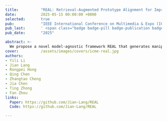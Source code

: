 ```yaml
---
title:          "REAL: Retrieval-Augmented Prototype Alignment for Improved Fake News Video Detection"
date:           2025-05-15 00:00:00 +0800
selected:       true
pub:            "IEEE International Conference on Multimedia & Expo (ICME)"
pub_last:       ' <span class="badge badge-pill badge-publication badge-danger">CCF-B</span> <span class="badge badge-pill badge-publication badge-primary">Full Paper</span>'
pub_date:       "2025"

abstract: >-
  We propose a novel model-agnostic framework REAL that generates manipulation-aware representations to enhance existing methods in detecting fake news videos.
cover:          /assets/images/covers/icme-real.jpg
authors:
- Yili Li
- Jian Lang
- Rongpei Hong
- Qing Chen
- Zhangtao Cheng
- Jia Chen
- Ting Zhong
- Fan Zhou
links:
  Paper: https://github.com/Jian-Lang/REAL
  Code: https://github.com/Jian-Lang/REAL

---
```



